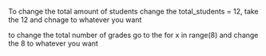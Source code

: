 To change the total amount of students
change the total_students = 12, take the 12 and chnage to whatever you want

to change the total number of grades go to the for x in range(8) and change the 8 to whatever you want
